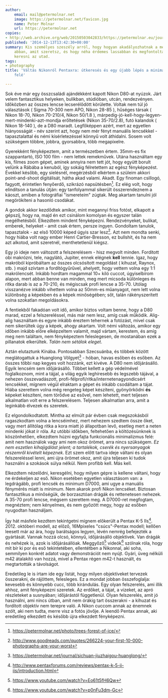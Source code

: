 ```yaml
---
author:
    email: mail@petermolnar.net
    image: https://petermolnar.net/favicon.jpg
    name: Peter Molnar
    url: https://petermolnar.net
copies:
- http://web.archive.org/web/20150503042833/https://petermolnar.eu/journal/fotos-utkereses/
published: '2014-12-13T13:42:30+00:00'
summary: Kis személyes szeszély arról, hogy hogyan akadályozhatnak a megszokások
    abban, amit szeretsz, és hogy néha érdemes lassabban és megfontoltabban
    keresni az utad.
tags:
- photography
title: 'Váltás Nikonról Pentaxra: útkeresés és egy újabb lépés a minimalizmus
    felé'

---
```


Sok éve már egy összcsaládi ajándékként kapott Nikon D80-at nyúzok. Járt
velem fantasztikus helyeken, bulikban, stúdióban, utcán, rendezvényen.
Időközben az összes lencse lecserélődött körülette. Voltak nem túl jó
választások ( Sigma 70-300 nem APO, Nikon 28-85 ), hűséges társak (
Nikon 18-70, Nikon 70-210/4, Nikon 50/1.8 ),
márpedig-jó-kell-hogy-legyen-mert-mindenki-azt-mondja erőltetések (Nikon
35-70/2.8), futó kalandok ( Nikon 18-140 ), de a D80 maradt. Legfőképpen
azért, mert az egyetlen hiányosságát - név szerint azt, hogy nem mér
fényt manuális lencsékkel - tapasztalattal és némi kísérletezéssel
könnyű volt áthidalni. Sosem volt szükségem többre, jobbra, gyorsabbra,
több megapixelre.

Gyerekként fényképeztem, amit a természetben értem. 35mm-es fix
szappantartó, ISO 100 film - nem lettek remekművek. Utána használtam egy
kis, filmes zoom gépet, aminek annyira nem tett jót, hogy együtt borult
velünk a Rábába a kenuból, így sokáig félretettem az egész fényképezést.
Évekkel később, egy síelésnél, megérzésből elkértem a szüleim akkori
point-and-shoot digitálisát, hátha akad valami. Akadt. Egy finoman
csillogó, fagyott, érintetlen fenyőerdő, szikrázó napsütésben[^1]. Ez
elég volt, hogy elindítson a tanulás útján: egy tanfolyammal sikerült
összerendeznem a káoszt, amiben a fotográfiai "ismereteim" zúgtak. Meg
akartam tanulni jól megörökíteni a hasonló csodákat.

A gondok akkor kezdődtek amikor, mint megannyi friss fotóst, elkapott a
gépszíj, hogy na, majd én ezt csinálom komolyan és egyszer talán
megélhetésből. Elkezdtem mindent fényképezni. Rendezvényeket, bulikat,
emberek, helyeket - amit csak értem, persze ingyen. Gondoltam tanulok,
tapasztalok - az első 10000 képed úgyis szar lesz[^2]. Azt nem mondta
senki, hogy hiába volt nagy ember Henri Cartier-Bresson, ez bullshit, és
ha nem azt alkotod, amit szeretnél, menthetetlenül kiégsz.

Egy jó ideje nem változott a felszerelésem - hisz megvolt minden.
Fordított obi makrózni, tele, nagylátó, Jupiter, ennek elégnek **kell**
lennie. Igaz, hogy makróból kipróbáltam az összes olcsósított megoldást
( kihuzat, Raynox, stb. ) majd szívtam a fordítógyűrűvel, ahelyett, hogy
vettem volna egy 1:1 makrólencsét. Inkább hordtam magammal 10+ kiló
cuccot, úgyiselbírom alapon, mert abban benne van minden, meg mert
micsoda különleges és ritka darab is az a 70-210, és mégiscsak profi
lencse a 35-70. Utólag visszanézve inkább vihettem volna az 50mm-es
műanyagot, nem lett volna különbség a képekben és a képek minőségében;
sőt, talán rákényszerített volna szokatlan megoldásokra.

A fentiekből fakadóan volt idő, amikor biztos voltam benne, hogy a D80
marad, ezzel a felszereléssel, más már nem lesz, amíg csak működik.
Alig-alig használtam és egyre inkább éreztem tehernek a fotózást, mivel
csak nem sikerültek úgy a képek, ahogy akartam. Volt némi változás,
amikor egy időben inkább előre elképzeltem valamit, majd vártam,
kerestem, és amíg meg nem találtam, nem fényképeztem feleslegesen, de
mostanában ezek a pillanatok elkerültek. *Talán nem sétálok eleget*.

Aztán elutaztunk Kínába. Pontosabban Szecsuánba, és többek között
meglátogattuk a Huanglong Völgyet[^3] - hóban, havas esőben és esőben.
Az összes többi nap kegyes volt hozzánk, ezt kivéve. A D80 nem
időjárásálló. Egyik lencsém sem időjárásálló. Többet kellett a gép
védelmével foglalkoznom, mint a tájjal, a világ egyik leghíresebb és
legszebb tájával, a nehezen összevadászott,
profi-félprofi/ritka/internetenagyondicsért lencsékkel, mígnem végül
elraktam a gépet és inkább csodáltam a tájat. Hiába szerettem volna még
rengeteg képet készíteni, gyönyörködni **és** képeket készíteni, nem
törődve az esővel, nem lehetett, mert teljesen alkalmatlan volt erre a
felszerelésem. Teljesen alkalmatlan arra, amit a leginkább élvezek és
szeretek.

Ez elgondolkodtatott. Mintha az elmúlt pár évben csak megszokásból
ragaszkodtam volna a lencséimhez, mert nehezem szedtem össze őket, vagy
mert állítólag ritka a kora miatt jó állapotban levő, esetleg mert a
neten mindenki jókat ír róla. Az utóbbi időkben, feltehetően a
költözésünknek is köszönhetően, elkezdtem húzni egyfajta funkcionális
minimalizmus felé: amit nem használok vagy ami nem okoz örömet, arra
nincs szükségem. *Ez nem eszetlen kihajigálást jelent; a tartalékok,
cserék és nyersanyagok részemről kivételt képeznek*. Ezt szem előtt
tartva ideje váltani és olyan felszereléssel lenni, ami újra örömet
okoz, amit újra teljesen ki tudok használni a szokások súlya nélkül. Nem
profibb kell. Más kell.

Elkezdtem nézelődni, keresgélni, hogy milyen gépre is kellene váltani,
hogy ne érdekeljen az eső. Nikon esetében egyetlen választásom van: a
legdrágább, profi lencsék és minimum D7000, ami ugye a manuális
fénymérés miatt is minimum. Nem akarok profi Nikon lencséket. Biztosan
fantasztikus a minőségük, de borzasztóan drágák és rettenetesen nehezek.
A 35-70 profi lencse, mégsem szerettem meg. A D7000-ret megfogtam,
megnéztem; nem kényelmes, és nem győzött megy, hogy az esőben nyugodtan
használjam.

Így hát másfele kezdtem tekintgetni mígnem előkerült a Pentax K-5
IIs[^4]. 2012. októberi modell, az előző, 16Mpixeles "csúcs"-Pentax
modell; kellően leesett már az ára, hogy barátságos legyen, lévén nemrég
befejezték a gyártását. Vannak hozzá olcsó, könnyű, időjárásálló
objektívek. Van drágák és nehézek is, azok is időjárásállóak.
Meggyőző[^5] videók[^6] szólnak róla, hogy mit bír ki por és eső
tekintetében, ellentétben a Nikonnal, aki soha, semmilyen konkrét adatot
vagy demonstrációt nem nyújt. Gyári, üveg nélküli m42 átalakító van
hozzá, mivel a Pentax régen m42-t használt, és megtartották a
távolságot.

Eredetileg le is írtam ide egy listát, hogy milyen objektíveket tervezek
összerakni, de rájöttem, felesleges. Ez a mondat jobban összefoglalja:
kevesebb és könnyebb cucc, több kirándulás. Egy olyan felszerelés, ami
illik ahhoz, amit fényképezni szeretek. Az erdőket, a tájat, a vizeket,
az apró részleteket a susnyában; időjárástól függetlenül. Olyan
felszerelés, amit jó használni, ami nincs útban, amit nem órákig tart
összerakni - a kihuzat és fordított objektív nem terepre való. A Nikon
cuccom annak az énemnek szólt, aki nem tudta, merre visz a fotós jövője.
A leendő Pentax annak, aki eredetileg elkezdett és később újra elkezdett
fényképezni.

[^1]: <https://petermolnar.net/photo/trees-forest-of-ice/>

[^2]: <http://www.goodreads.com/quotes/266224-your-first-10-000-photographs-are-your-worst>

[^3]: <https://petermolnar.net/journal/sichuan-jiuzhaigou-huanglong/>

[^4]: <http://www.pentaxforums.com/reviews/pentax-k-5-ii-iis/introduction.html>

[^5]: <https://www.youtube.com/watch?v=Eo61t5fH6Qw>

[^6]: <https://www.youtube.com/watch?v=p0nFu3dm-Gc>